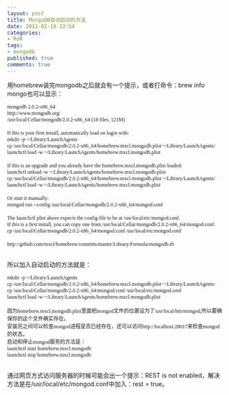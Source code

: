 ```yaml
---
layout: post
title: MongoDB自动启动的方法
date: 2012-02-18 22:54
categories:
- RoR
tags:
- mongodb
published: true
comments: true
---
```

<p><p>用homebrew装完mongodb之后就会有一个提示，或者打命令：brew info mongo也可以显示：</p>
<p style="margin: 0.0px 0.0px 0.0px 0.0px; font: 12.0px Monaco;">mongodb 2.0.2-x86_64</p>
<p style="margin: 0.0px 0.0px 0.0px 0.0px; font: 12.0px Monaco;">http://www.mongodb.org/</p>
<p style="margin: 0.0px 0.0px 0.0px 0.0px; font: 12.0px Monaco;">/usr/local/Cellar/mongodb/2.0.2-x86_64 (18 files, 121M)</p>
<p style="margin: 0.0px 0.0px 0.0px 0.0px; font: 12.0px Monaco; min-height: 16.0px;"> </p>
<p style="margin: 0.0px 0.0px 0.0px 0.0px; font: 12.0px Monaco;">If this is your first install, automatically load on login with:</p>
<p style="margin: 0.0px 0.0px 0.0px 0.0px; font: 12.0px Monaco;">mkdir -p ~/Library/LaunchAgents</p>
<p style="margin: 0.0px 0.0px 0.0px 0.0px; font: 12.0px Monaco;">cp /usr/local/Cellar/mongodb/2.0.2-x86_64/homebrew.mxcl.mongodb.plist ~/Library/LaunchAgents/</p>
<p style="margin: 0.0px 0.0px 0.0px 0.0px; font: 12.0px Monaco;">launchctl load -w ~/Library/LaunchAgents/homebrew.mxcl.mongodb.plist</p>
<p style="margin: 0.0px 0.0px 0.0px 0.0px; font: 12.0px Monaco; min-height: 16.0px;"> </p>
<p style="margin: 0.0px 0.0px 0.0px 0.0px; font: 12.0px Monaco;">If this is an upgrade and you already have the homebrew.mxcl.mongodb.plist loaded:</p>
<p style="margin: 0.0px 0.0px 0.0px 0.0px; font: 12.0px Monaco;">launchctl unload -w ~/Library/LaunchAgents/homebrew.mxcl.mongodb.plist</p>
<p style="margin: 0.0px 0.0px 0.0px 0.0px; font: 12.0px Monaco;">cp /usr/local/Cellar/mongodb/2.0.2-x86_64/homebrew.mxcl.mongodb.plist ~/Library/LaunchAgents/</p>
<p style="margin: 0.0px 0.0px 0.0px 0.0px; font: 12.0px Monaco;">launchctl load -w ~/Library/LaunchAgents/homebrew.mxcl.mongodb.plist</p>
<p style="margin: 0.0px 0.0px 0.0px 0.0px; font: 12.0px Monaco; min-height: 16.0px;"> </p>
<p style="margin: 0.0px 0.0px 0.0px 0.0px; font: 12.0px Monaco;">Or start it manually:</p>
<p style="margin: 0.0px 0.0px 0.0px 0.0px; font: 12.0px Monaco;">mongod run --config /usr/local/Cellar/mongodb/2.0.2-x86_64/mongod.conf</p>
<p style="margin: 0.0px 0.0px 0.0px 0.0px; font: 12.0px Monaco; min-height: 16.0px;"> </p>
<p style="margin: 0.0px 0.0px 0.0px 0.0px; font: 12.0px Monaco;">The launchctl plist above expects the config file to be at /usr/local/etc/mongod.conf.</p>
<p style="margin: 0.0px 0.0px 0.0px 0.0px; font: 12.0px Monaco;">If this is a first install, you can copy one from /usr/local/Cellar/mongodb/2.0.2-x86_64/mongod.conf:</p>
<p style="margin: 0.0px 0.0px 0.0px 0.0px; font: 12.0px Monaco;">cp /usr/local/Cellar/mongodb/2.0.2-x86_64/mongod.conf /usr/local/etc/mongod.conf</p>
<p style="margin: 0.0px 0.0px 0.0px 0.0px; font: 12.0px Monaco; min-height: 16.0px;"> </p>
<p style="margin: 0.0px 0.0px 0.0px 0.0px; font: 12.0px Monaco;">http://github.com/mxcl/homebrew/commits/master/Library/Formula/mongodb.rb</p>
<p style="margin: 0.0px 0.0px 0.0px 0.0px; font: 12.0px Monaco;"> </p>
<p>所以加入自动启动的方法就是：</p>
<p style="font: normal normal normal 12px/normal Monaco; margin: 0px;">mkdir -p ~/Library/LaunchAgents</p>
<p style="font: normal normal normal 12px/normal Monaco; margin: 0px;">cp /usr/local/Cellar/mongodb/2.0.2-x86_64/homebrew.mxcl.mongodb.plist ~/Library/LaunchAgents/</p>
<p style="font: normal normal normal 12px/normal Monaco; margin: 0px;">cp /usr/local/Cellar/mongodb/2.0.2-x86_64/mongod.conf /usr/local/etc/mongod.conf</p>
<p style="font: normal normal normal 12px/normal Monaco; margin: 0px;">launchctl load -w ~/Library/LaunchAgents/homebrew.mxcl.mongodb.plist</p>
<p style="font: normal normal normal 12px/normal Monaco; margin: 0px;"> </p>
<p style="font: normal normal normal 12px/normal Monaco; margin: 0px;">因为homebrew.mxcl.mongodb.plist里面把mongod文件的位置设为了/usr/local/bin/mongod,所以要确保你的这个文件确实存在。</p>
<p style="font: normal normal normal 12px/normal Monaco; margin: 0px;">安装完之间可以检查mongod进程是否已经存在，还可以访问http://localhost:28017来检查mongod的状态。</p>
<p style="font: normal normal normal 12px/normal Monaco; margin: 0px;">启动和停止mongod服务的方法是：</p>
<p style="font: normal normal normal 12px/normal Monaco; margin: 0px;">launchctl start homebrew.mxcl.mongodb</p>
<p style="font: normal normal normal 12px/normal Monaco; margin: 0px;">launchctl stop homebrew.mxcl.mongodb</p>
<p style="font: normal normal normal 12px/normal Monaco; margin: 0px;"> </p>
<p>通过网页方式访问服务器的时候可能会出一个提示：REST is not enabled，解决方法是在/usr/local/etc/mongod.conf中加入：rest = true。</p></p>
